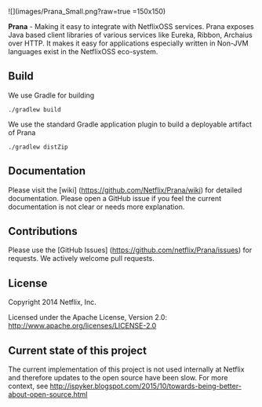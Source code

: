 <!--
# Prana
-->
![](images/Prana_Small.png?raw=true =150x150)


**Prana** - Making it easy to integrate with NetflixOSS services. Prana exposes Java based client libraries of various services like Eureka, Ribbon, Archaius over HTTP. It makes it easy for applications especially written in Non-JVM languages exist in the NetflixOSS eco-system.


## Build

We use Gradle for building 

```
./gradlew build
```

We use the standard Gradle application plugin to build a deployable artifact of Prana

```
./gradlew distZip
```

## Documentation

Please visit the [wiki] (https://github.com/Netflix/Prana/wiki) for detailed documentation.
Please open a GitHub issue if you feel the current documentation is not clear or needs more explanation.

## Contributions

Please use the [GitHub Issues] (https://github.com/netflix/Prana/issues) for requests.
We actively welcome pull requests.

## License

Copyright 2014 Netflix, Inc.

Licensed under the Apache License, Version 2.0: http://www.apache.org/licenses/LICENSE-2.0

## Current state of this project

The current implementation of this project is not used internally at Netflix and therefore updates to the open source have been slow.  For more context, see http://ispyker.blogspot.com/2015/10/towards-being-better-about-open-source.html
